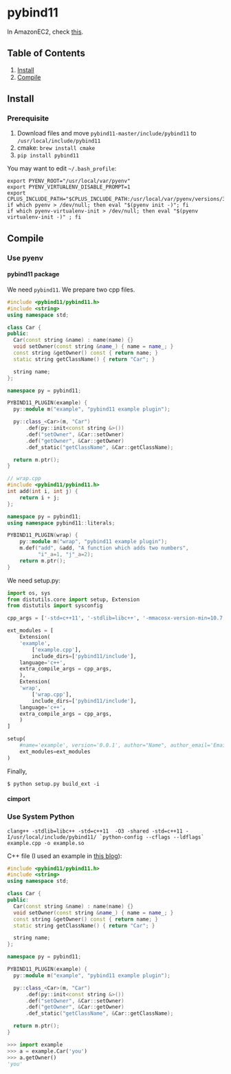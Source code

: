 # pybind11
In AmazonEC2, check [this](https://github.com/Shusei-E/Code_Tips/blob/master/AmazonEC2/pybind11.md).

## Table of Contents
1. [Install](#install)
2. [Compile](#compile)

## Install
### Prerequisite
1. Download files and move `pybind11-master/include/pybind11` to `/usr/local/include/pybind11`
2. cmake: `brew install cmake`
3. `pip install pybind11`

You may want to edit `~/.bash_profile`:
```
export PYENV_ROOT="/usr/local/var/pyenv"
export PYENV_VIRTUALENV_DISABLE_PROMPT=1
export CPLUS_INCLUDE_PATH="$CPLUS_INCLUDE_PATH:/usr/local/var/pyenv/versions/3.6.0/include/python3.6m/"
if which pyenv > /dev/null; then eval "$(pyenv init -)"; fi
if which pyenv-virtualenv-init > /dev/null; then eval "$(pyenv virtualenv-init -)" ; fi
```

## Compile
### Use pyenv
#### pybind11 package
We need `pybind11`. We prepare two cpp files.
```cpp
#include <pybind11/pybind11.h>
#include <string>
using namespace std;

class Car {
public:
  Car(const string &name) : name(name) {}
  void setOwner(const string &name_) { name = name_; }
  const string &getOwner() const { return name; }
  static string getClassName() { return "Car"; }

  string name;
};

namespace py = pybind11;

PYBIND11_PLUGIN(example) {
  py::module m("example", "pybind11 example plugin");

  py::class_<Car>(m, "Car")
      .def(py::init<const string &>())
      .def("setOwner", &Car::setOwner)
      .def("getOwner", &Car::getOwner)
      .def_static("getClassName", &Car::getClassName);

  return m.ptr();
}
```
```cpp
// wrap.cpp
#include <pybind11/pybind11.h>
int add(int i, int j) {
    return i + j;
};

namespace py = pybind11;
using namespace pybind11::literals;

PYBIND11_PLUGIN(wrap) {
    py::module m("wrap", "pybind11 example plugin");
    m.def("add", &add, "A function which adds two numbers",
          "i"_a=1, "j"_a=2);
    return m.ptr();
}
```
We need setup.py:
```py
import os, sys
from distutils.core import setup, Extension
from distutils import sysconfig

cpp_args = ['-std=c++11', '-stdlib=libc++', '-mmacosx-version-min=10.7']

ext_modules = [
    Extension(
    'example',
        ['example.cpp'],
        include_dirs=['pybind11/include'],
    language='c++',
    extra_compile_args = cpp_args,
    ),
    Extension(
    'wrap',
        ['wrap.cpp'],
        include_dirs=['pybind11/include'],
    language='c++',
    extra_compile_args = cpp_args,
    )
]

setup(
    #name='example', version='0.0.1', author="Name", author_email='Email', description='Example',
    ext_modules=ext_modules
)
```
Finally,
```terminal
$ python setup.py build_ext -i
```

#### cimport

### Use System Python
```
clang++ -stdlib=libc++ -std=c++11  -O3 -shared -std=c++11 -I/usr/local/include/pybind11/ `python-config --cflags --ldflags` example.cpp -o example.so
```
C++ file (I used an example in [this blog](http://myenigma.hatenablog.com/entry/2016/12/17/075812#サンプルコード)):
```cpp
#include <pybind11/pybind11.h>
#include <string>
using namespace std;

class Car {
public:
  Car(const string &name) : name(name) {}
  void setOwner(const string &name_) { name = name_; }
  const string &getOwner() const { return name; }
  static string getClassName() { return "Car"; }

  string name;
};

namespace py = pybind11;

PYBIND11_PLUGIN(example) {
  py::module m("example", "pybind11 example plugin");

  py::class_<Car>(m, "Car")
      .def(py::init<const string &>())
      .def("setOwner", &Car::setOwner)
      .def("getOwner", &Car::getOwner)
      .def_static("getClassName", &Car::getClassName);

  return m.ptr();
}
```

```python
>>> import example
>>> a = example.Car('you')
>>> a.getOwner()
'you'
```
